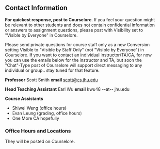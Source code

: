 ## Contact Information

**For quickest response, post to Courselore**.
If you feel your question might be relevant to other students and does not contain confidential information or answers to assignment questions, please post with Visibility set to "Visible by Everyone" in Courselore.

Please send private questions for course staff only as a new Conversion setting Visible to "Visible by Staff Only" (not "Visible by Everyone") in Courselore.  If you want to contact an individual instructor/TA/CA, for now you can use the emails below for the instructor and TA, but soon the "Chat"-Type post of Courselore will support direct messaging to any individual or group.. stay tuned for that feature.

**Professor** Scott Smith
**email** [scott@cs.jhu.edu](mailto:scott@cs.jhu.edu)

**Head Teaching Assistant** Earl Wu
**email** kwu48 --at-- jhu.edu

**Course Assistants**

* Shiwei Weng (office hours)
* Evan Leung (grading, office hours)
* One More CA hopefully

### Office Hours and Locations

They will be posted on Courselore.

